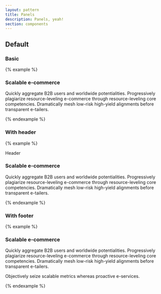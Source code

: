 ```yaml
---
layout: pattern
title: Panels
description: Panels, yeah!
section: components
---
```


## Default
### Basic</h4>
{% example %}
  <div class="panel">
    <div class="panel-content">
      <div class="panel-inner">
        <h3>Scalable e-commerce</h3>
        <p>Quickly aggregate B2B users and worldwide potentialities. Progressively plagiarize resource-leveling e-commerce through resource-leveling core competencies. Dramatically mesh low-risk high-yield alignments before transparent e-tailers.</p>
      </div>
    </div>
  </div>
{% endexample %}

### With header
{% example %}
  <div class="panel">
    <div class="panel-header">
      <div class="panel-inner">
        Header
      </div>
    </div>
    <div class="panel-content">
      <div class="panel-inner">
        <h3>Scalable e-commerce</h3>
        <p>Quickly aggregate B2B users and worldwide potentialities. Progressively plagiarize resource-leveling e-commerce through resource-leveling core competencies. Dramatically mesh low-risk high-yield alignments before transparent e-tailers.</p>
      </div>
    </div>
  </div>
{% endexample %}


### With footer
{% example %}
  <div class="panel">
    <div class="panel-content">
      <div class="panel-inner">
        <h3>Scalable e-commerce</h3>
        <p>Quickly aggregate B2B users and worldwide potentialities. Progressively plagiarize resource-leveling e-commerce through resource-leveling core competencies. Dramatically mesh low-risk high-yield alignments before transparent e-tailers.</p>
      </div>
    </div>
    <div class="panel-footer">
      <div class="panel-inner">
        <p>Objectively seize scalable metrics whereas proactive e-services.</p>
      </div>
    </div>
  </div>
{% endexample %}